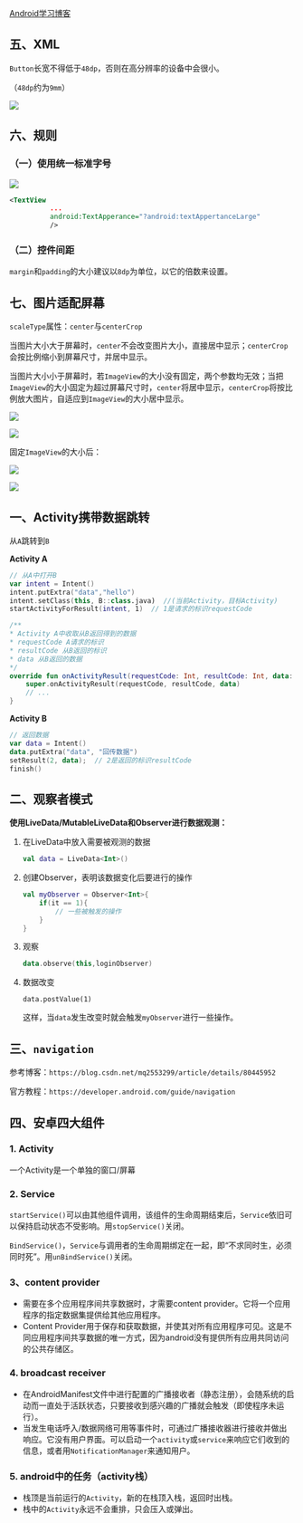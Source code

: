 [Android学习博客](https://codeteenager.github.io/android/android42.html)



## 五、XML

`Button`长宽不得低于`48dp`，否则在高分辨率的设备中会很小。

（`48dp`约为`9mm`）

![](img/XML_dp.png)



## 六、规则

### （一）使用统一标准字号

![](img/standard_text_size.png)

```xml
<TextView
          ...
          android:TextApperance="?android:textAppertanceLarge"
          />
```



### （二）控件间距

`margin`和`padding`的大小建议以`8dp`为单位，以它的倍数来设置。



## 七、图片适配屏幕

`scaleType`属性：`center`与`centerCrop`

当图片大小大于屏幕时，`center`不会改变图片大小，直接居中显示；`centerCrop`会按比例缩小到屏幕尺寸，并居中显示。

当图片大小小于屏幕时，若`ImageView`的大小没有固定，两个参数均无效；当把`ImageView`的大小固定为超过屏幕尺寸时，`center`将居中显示，`centerCrop`将按比例放大图片，自适应到`ImageView`的大小居中显示。

![](img/center1.png)

![](img/centerCrop1.png)



固定`ImageView`的大小后：

![](img/center2.png)

![](img/centerCrop2.png)





## 一、Activity携带数据跳转

从`A`跳转到`B`

**Activity A**

```kotlin
// 从A中打开B
var intent = Intent() 
intent.putExtra("data","hello")
intent.setClass(this, B::class.java)  //(当前Activity，目标Activity)  
startActivityForResult(intent, 1)  // 1是请求的标识requestCode
```

```kotlin
/**
* Activity A中收取从B返回得到的数据
* requestCode A请求的标识
* resultCode 从B返回的标识
* data 从B返回的数据
*/
override fun onActivityResult(requestCode: Int, resultCode: Int, data: Intent?) {
	super.onActivityResult(requestCode, resultCode, data)
    // ...
}
```

**Activity B**

```kotlin
// 返回数据
var data = Intent()
data.putExtra("data", "回传数据")
setResult(2, data);  // 2是返回的标识resultCode
finish()
```



## 二、观察者模式

**使用LiveData/MutableLiveData和Observer进行数据观测：**

1. 在LiveData中放入需要被观测的数据

   ```kotlin
   val data = LiveData<Int>()
   ```

2. 创建Observer，表明该数据变化后要进行的操作

   ```kotlin
   val myObserver = Observer<Int>{
       if(it == 1){
           // 一些被触发的操作
       }
   }
   ```

3. 观察

   ```kotlin
   data.observe(this,loginObserver)
   ```

4. 数据改变

   ```
   data.postValue(1)
   ```

   这样，当`data`发生改变时就会触发`myObserver`进行一些操作。



## 三、`navigation`

参考博客：`https://blog.csdn.net/mq2553299/article/details/80445952`

官方教程：`https://developer.android.com/guide/navigation`



## 四、安卓四大组件

### 1. Activity

一个Activity是一个单独的窗口/屏幕

### 2. Service

`startService()`可以由其他组件调用，该组件的生命周期结束后，`Service`依旧可以保持启动状态不受影响。用`stopService()`关闭。

`BindService()`，`Service`与调用者的生命周期绑定在一起，即“不求同时生，必须同时死”。用`unBindService()`关闭。

### 3、content provider

* 需要在多个应用程序间共享数据时，才需要content provider。它将一个应用程序的指定数据集提供给其他应用程序。
* Content Provider用于保存和获取数据，并使其对所有应用程序可见。这是不同应用程序间共享数据的唯一方式，因为android没有提供所有应用共同访问的公共存储区。

### 4. broadcast receiver

* 在AndroidManifest文件中进行配置的广播接收者（静态注册），会随系统的启动而一直处于活跃状态，只要接收到感兴趣的广播就会触发（即使程序未运行）。
* 当发生电话呼入/数据网络可用等事件时，可通过广播接收器进行接收并做出响应。它没有用户界面。可以启动一个`activity`或`service`来响应它们收到的信息，或者用`NotificationManager`来通知用户。

### 5. android中的任务（activity栈）

* 栈顶是当前运行的`Activity`，新的在栈顶入栈，返回时出栈。
* 栈中的`Activity`永远不会重排，只会压入或弹出。

